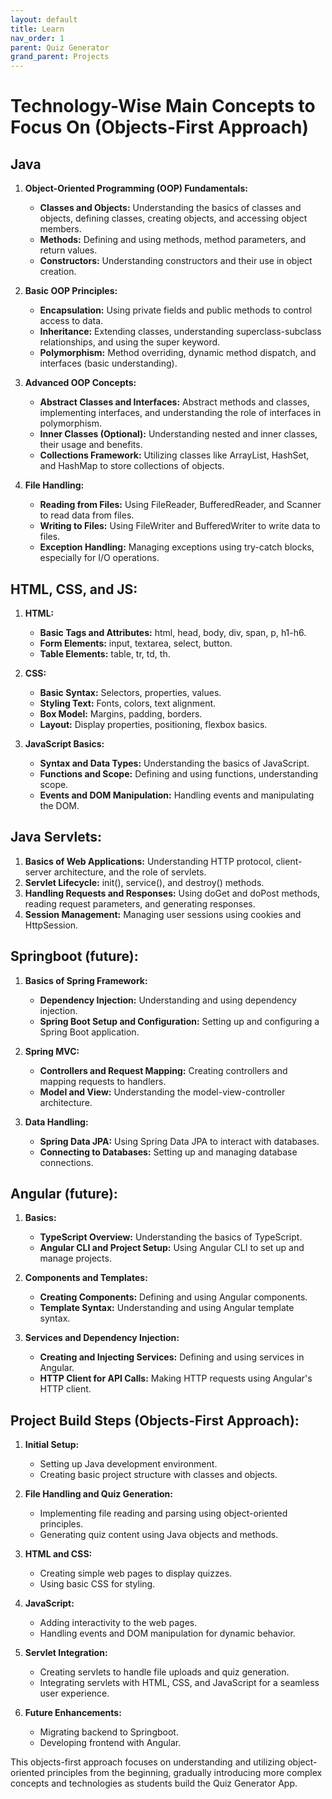 ```yaml
---
layout: default
title: Learn
nav_order: 1
parent: Quiz Generator
grand_parent: Projects
---
```


# Technology-Wise Main Concepts to Focus On (Objects-First Approach)
## Java

1. **Object-Oriented Programming (OOP) Fundamentals:**

   - **Classes and Objects:** Understanding the basics of classes and objects, defining classes, creating objects, and accessing object members.
   - **Methods:** Defining and using methods, method parameters, and return values.
   - **Constructors:** Understanding constructors and their use in object creation.

2. **Basic OOP Principles:**

   - **Encapsulation:** Using private fields and public methods to control access to data.
   - **Inheritance:** Extending classes, understanding superclass-subclass relationships, and using the super keyword.
   - **Polymorphism:** Method overriding, dynamic method dispatch, and interfaces (basic understanding).

3. **Advanced OOP Concepts:**

   - **Abstract Classes and Interfaces:** Abstract methods and classes, implementing interfaces, and understanding the role of interfaces in polymorphism.
   - **Inner Classes (Optional):** Understanding nested and inner classes, their usage and benefits.
   - **Collections Framework:** Utilizing classes like ArrayList, HashSet, and HashMap to store collections of objects.

4. **File Handling:**

   - **Reading from Files:** Using FileReader, BufferedReader, and Scanner to read data from files.
   - **Writing to Files:** Using FileWriter and BufferedWriter to write data to files.
   - **Exception Handling:** Managing exceptions using try-catch blocks, especially for I/O operations.

## HTML, CSS, and JS:

1. **HTML:**

   - **Basic Tags and Attributes:** html, head, body, div, span, p, h1-h6.
   - **Form Elements:** input, textarea, select, button.
   - **Table Elements:** table, tr, td, th.

2. **CSS:**

   - **Basic Syntax:** Selectors, properties, values.
   - **Styling Text:** Fonts, colors, text alignment.
   - **Box Model:** Margins, padding, borders.
   - **Layout:** Display properties, positioning, flexbox basics.

3. **JavaScript Basics:**

   - **Syntax and Data Types:** Understanding the basics of JavaScript.
   - **Functions and Scope:** Defining and using functions, understanding scope.
   - **Events and DOM Manipulation:** Handling events and manipulating the DOM.

## Java Servlets:

1. **Basics of Web Applications:** Understanding HTTP protocol, client-server architecture, and the role of servlets.
2. **Servlet Lifecycle:** init(), service(), and destroy() methods.
3. **Handling Requests and Responses:** Using doGet and doPost methods, reading request parameters, and generating responses.
4. **Session Management:** Managing user sessions using cookies and HttpSession.

## Springboot (future):

1. **Basics of Spring Framework:**

   - **Dependency Injection:** Understanding and using dependency injection.
   - **Spring Boot Setup and Configuration:** Setting up and configuring a Spring Boot application.

2. **Spring MVC:**

   - **Controllers and Request Mapping:** Creating controllers and mapping requests to handlers.
   - **Model and View:** Understanding the model-view-controller architecture.

3. **Data Handling:**

   - **Spring Data JPA:** Using Spring Data JPA to interact with databases.
   - **Connecting to Databases:** Setting up and managing database connections.

## Angular (future):

1. **Basics:**

   - **TypeScript Overview:** Understanding the basics of TypeScript.
   - **Angular CLI and Project Setup:** Using Angular CLI to set up and manage projects.

2. **Components and Templates:**

   - **Creating Components:** Defining and using Angular components.
   - **Template Syntax:** Understanding and using Angular template syntax.

3. **Services and Dependency Injection:**

   - **Creating and Injecting Services:** Defining and using services in Angular.
   - **HTTP Client for API Calls:** Making HTTP requests using Angular's HTTP client.

## Project Build Steps (Objects-First Approach):

1. **Initial Setup:**

   - Setting up Java development environment.
   - Creating basic project structure with classes and objects.

2. **File Handling and Quiz Generation:**

   - Implementing file reading and parsing using object-oriented principles.
   - Generating quiz content using Java objects and methods.

3. **HTML and CSS:**

   - Creating simple web pages to display quizzes.
   - Using basic CSS for styling.

4. **JavaScript:**

   - Adding interactivity to the web pages.
   - Handling events and DOM manipulation for dynamic behavior.

5. **Servlet Integration:**

   - Creating servlets to handle file uploads and quiz generation.
   - Integrating servlets with HTML, CSS, and JavaScript for a seamless user experience.

6. **Future Enhancements:**

   - Migrating backend to Springboot.
   - Developing frontend with Angular.

This objects-first approach focuses on understanding and utilizing object-oriented principles from the beginning, gradually introducing more complex concepts and technologies as students build the Quiz Generator App.